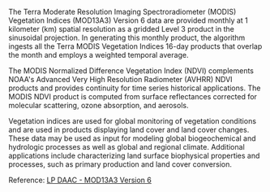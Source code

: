 The Terra Moderate Resolution Imaging Spectroradiometer (MODIS) Vegetation Indices (MOD13A3) Version 6 data are provided monthly at 1 kilometer (km) spatial resolution as a gridded Level 3 product in the sinusoidal projection. In generating this monthly product, the algorithm ingests all the Terra MODIS Vegetation Indices 16-day products that overlap the month and employs a weighted temporal average.

The MODIS Normalized Difference Vegetation Index (NDVI) complements NOAA's Advanced Very High Resolution Radiometer (AVHRR) NDVI products and provides continuity for time series historical applications. The MODIS NDVI product is computed from surface reflectances corrected for molecular scattering, ozone absorption, and aerosols.

Vegetation indices are used for global monitoring of vegetation conditions and are used in products displaying land cover and land cover changes. These data may be used as input for modeling global biogeochemical and hydrologic processes as well as global and regional climate. Additional applications include characterizing land surface biophysical properties and processes, such as primary production and land cover conversion.

Reference: [LP DAAC - MOD13A3 Version 6](https://doi.org/10.5067/MODIS/MOD13A3.006)
